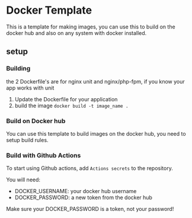 # Docker Template

This is a template for making images, you can use this to build on the docker hub
and also on any system with docker installed.

## setup

### Building
the 2 Dockerfile's are for nginx unit and nginx/php-fpm, if you know your app works with unit

1. Update the Dockerfile for your application
2. build the image `docker build -t image_name .`

### Build on Docker hub
You can use this template to build images on the docker hub, you need to setup
build rules.

### Build with Github Actions
To start using Github actions, add `Actions secrets` to the repository.

You will need:
- DOCKER_USERNAME: your docker hub username
- DOCKER_PASSWORD: a new token from the docker hub

Make sure your DOCKER_PASSWORD is a token, not your password!
